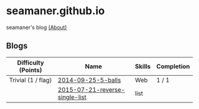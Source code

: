 # seamaner.github.io
seamaner's blog [(About)][1]



## Blogs

| Difficulty (Points) |	Name                                              | Skills       | Completion |
| ------------------- | ------------------------------------------------- | ------------ | ---------- |
| Trivial (1 / flag)  | [2014-09-25-5-balls][2]                           | Web          | 1 / 1      |
|                     | [2015-07-21-reverse-single-list][3]               | list         |            |


[1]: ./about.html
[2]: ./2014-09-25-5-balls
[3]: ./_posts/2015-07-21-reverse-single-list
